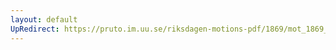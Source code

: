 ```yaml
---
layout: default
UpRedirect: https://pruto.im.uu.se/riksdagen-motions-pdf/1869/mot_1869__fk__43/mot_1869__fk__43-001.pdf
---
```


